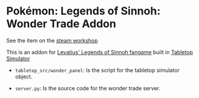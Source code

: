 # Pokémon: Legends of Sinnoh: Wonder Trade Addon
See the item on the [steam workshop](https://steamcommunity.com/sharedfiles/filedetails/?id=3406185984)  
  
This is an addon for [Levatius' Legends of Sinnoh fangame](https://github.com/Levatius/pokemon-legends/tree/master) built in [Tabletop Simulator](https://www.tabletopsimulator.com/)


- `tabletop_src/wonder_panel`: Is the script for the tabletop simulator object.

- `server.py`: Is the source code for the wonder trade server.
